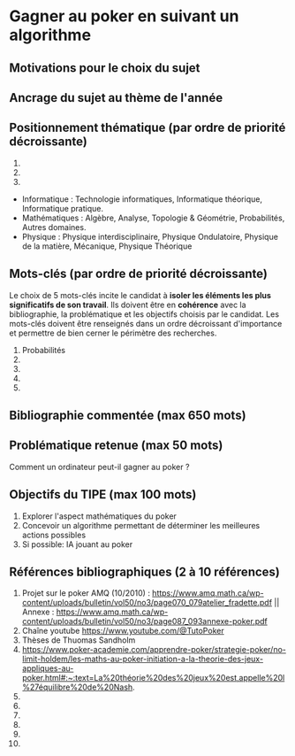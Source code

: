 # Gagner au poker en suivant un algorithme

## Motivations pour le choix du sujet


## Ancrage du sujet au thème de l'année


## Positionnement thématique (par ordre de priorité décroissante)

1.
2.
3.

- Informatique : Technologie informatiques, Informatique théorique, Informatique pratique.
- Mathématiques : Algèbre, Analyse, Topologie & Géométrie, Probabilités, Autres domaines.
- Physique : Physique interdisciplinaire, Physique Ondulatoire, Physique de la matière, Mécanique, Physique Théorique


## Mots-clés (par ordre de priorité décroissante)

Le choix de 5 mots-clés incite le candidat à **isoler les éléments les plus significatifs de son travail**. Ils doivent être en **cohérence** avec la bibliographie, la problématique et les objectifs choisis par le candidat. Les mots-clés doivent être renseignés dans un ordre décroissant d'importance et permettre de bien cerner le périmètre des recherches.

1. Probabilités
2. 
3.
4.
5.


## Bibliographie commentée (max 650 mots)



## Problématique retenue (max 50 mots)
Comment un ordinateur peut-il gagner au poker ?

## Objectifs du TIPE (max 100 mots)

1. Explorer l'aspect mathématiques du poker
2. Concevoir un algorithme permettant de déterminer les meilleures actions possibles 
3. Si possible: IA jouant au poker


## Références bibliographiques (2 à 10 références)

1. Projet sur le poker AMQ (10/2010) : https://www.amq.math.ca/wp-content/uploads/bulletin/vol50/no3/page070_079atelier_fradette.pdf || Annexe : https://www.amq.math.ca/wp-content/uploads/bulletin/vol50/no3/page087_093annexe-poker.pdf
2. Chaîne youtube https://www.youtube.com/@TutoPoker
3. Thèses de Thuomas Sandholm
4. https://www.poker-academie.com/apprendre-poker/strategie-poker/no-limit-holdem/les-maths-au-poker-initiation-a-la-theorie-des-jeux-appliques-au-poker.html#:~:text=La%20théorie%20des%20jeux%20est,appelle%20l%27équilibre%20de%20Nash.
5. 
6. 
7. 
8. 
9. 
10. 

